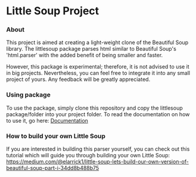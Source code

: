 # Little Soup Project

### About
This project is aimed at creating a light-weight clone of the Beautiful Soup library. The littlesoup package parses html similar to Beautiful Soup's 'html.parser' with the added benefit of being smaller and faster.

However, this package is experimental; therefore, it is not advised to use it in big projects. Nevertheless, you can feel free to integrate it into any small project of yours. Any feedback will be greatly appreciated.

### Using package
To use the package, simply clone this repository and copy the littlesoup package/folder into your project folder. To read the documentation on how to use it, go here: [Documentation](https://github.com/Oracking/littlesoup_project/tree/master/littlesoup)

### How to build your own Little Soup
If you are interested in building this parser yourself, you can check out this tutorial which will guide you through building your own Little Soup: https://medium.com/@elarrick1/little-soup-lets-build-our-own-version-of-beautiful-soup-part-i-34dd8b488b75
